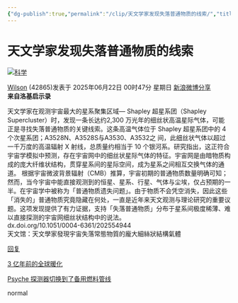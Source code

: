 ```yaml
---
{"dg-publish":true,"permalink":"/clip/天文学家发现失落普通物质的线索/","title":"奇客Solidot | 天文学家发现失落普通物质的线索","created":"2025-06-25T14:18:44.027+08:00"}
---
```



# 天文学家发现失落普通物质的线索

[![科学](https://icon.solidot.org/images/topics/topicscience.png?123)](https://www.solidot.org/search?tid=19 "科学")

[Wilson](https://www.solidot.org/~Wilson) (42865)发表于 2025年06月22日 00时47分 星期日 [新浪微博分享](https://service.weibo.com/share/share.php?url=//www.solidot.org/story?sid=81616&appkey=1370085986&title=%E5%A4%A9%E6%96%87%E5%AD%A6%E5%AE%B6%E5%8F%91%E7%8E%B0%E5%A4%B1%E8%90%BD%E6%99%AE%E9%80%9A%E7%89%A9%E8%B4%A8%E7%9A%84%E7%BA%BF%E7%B4%A2 "新浪微博分享")  
**来自洛基启示录**

天文学家在观测宇宙最大的星系聚集区域— Shapley 超星系团（Shapley Supercluster）时，发现一条长达约2,300 万光年的细丝状高温星际气体，可能正是寻找失落普通物质的关键线索。这条高温气体位于 Shapley 超星系团中的 4 个次星系团；A3528N、A3528S与A3530、A3532之 间，此细丝状气体以超过一千万度的高温辐射 X 射线，总质量约相当于 10 个银河系。研究指出，这正符合宇宙学模拟中预测，存在宇宙网中的细丝状星际气体的特征。宇宙网是由暗物质构成的庞大纤维状结构，贯穿星系间的星际空间，成为星系之间相互交换气体的通道。 根据宇宙微波背景辐射（CMB）推算，宇宙初期的普通物质数量明确可知；然而，当今宇宙中能直接观测到的恒星、星系、行星、气体与尘埃，仅占预期的一半。在宇宙学中被称为「普通物质遗失问题」。由于物质不会凭空消失，因此这些「消失的」普通物质究竟隐藏在何处，一直是近年来天文观测与理论研究的重要议题。这项发现提供了有力证据，支持「失落普通物质」分布于星系间极度稀薄、难以直接探测的宇宙网细丝状结构中的说法。  
dx.doi.org/10.1051/0004-6361/202554944  
天文馆：天文學家發現宇宙失落常態物質的龐大細絲狀結構氣體

[回复](https://www.solidot.org/comments?sid=81616&op=reply&type=story)

[3 亿年前的全球暖化](https://www.solidot.org/story?sid=81615)

[Psyche 探测器切换到了备用燃料管线](https://www.solidot.org/story?sid=81617)

normal